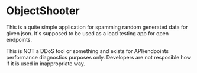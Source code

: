 # ObjectShooter
This is a quite simple application for spamming random generated data for given json. It's supposed to be used as a load testing app for open endpoints.

This is NOT a DDoS tool or something and exists for API/endpoints performance diagnostics purposes only. Developers are not resposible how if it is used in inappropriate way.
